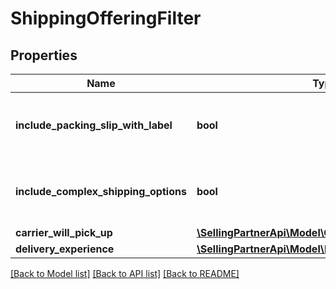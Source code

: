 # ShippingOfferingFilter

## Properties
Name | Type | Description | Notes
------------ | ------------- | ------------- | -------------
**include_packing_slip_with_label** | **bool** | When true, include a packing slip with the label. | [optional] 
**include_complex_shipping_options** | **bool** | When true, include complex shipping options. | [optional] 
**carrier_will_pick_up** | [**\SellingPartnerApi\Model\CarrierWillPickUpOption**](CarrierWillPickUpOption.md) |  | [optional] 
**delivery_experience** | [**\SellingPartnerApi\Model\DeliveryExperienceOption**](DeliveryExperienceOption.md) |  | [optional] 

[[Back to Model list]](../README.md#documentation-for-models) [[Back to API list]](../README.md#documentation-for-api-endpoints) [[Back to README]](../README.md)


